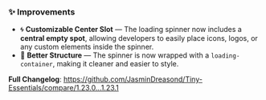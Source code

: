 ### ✨ Improvements

* 🌀 **Customizable Center Slot** — The loading spinner now includes a **central empty spot**, allowing developers to easily place icons, logos, or any custom elements inside the spinner.
* 🎨 **Better Structure** — The spinner is now wrapped with a `loading-container`, making it cleaner and easier to style.

**Full Changelog**: https://github.com/JasminDreasond/Tiny-Essentials/compare/1.23.0...1.23.1
